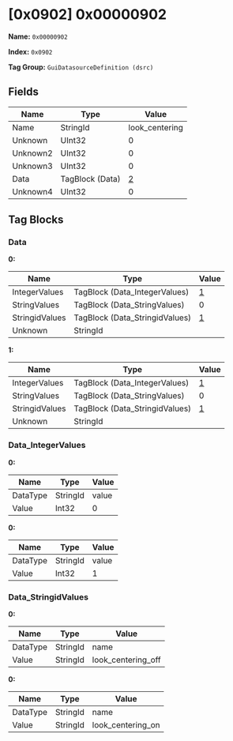 # [0x0902] 0x00000902

**Name:** ```0x00000902```

**Index:** ```0x0902```

**Tag Group:** ```GuiDatasourceDefinition (dsrc)```

## Fields

Name	| Type	| Value
---	|---	|---	|
Name	|StringId	|look_centering
Unknown	|UInt32	|0
Unknown2	|UInt32	|0
Unknown3	|UInt32	|0
Data	|TagBlock (Data)	|[2](#data)
Unknown4	|UInt32	|0


## Tag Blocks

### Data

**0:**

Name	| Type	| Value
---	|---	|---	|
IntegerValues	|TagBlock (Data_IntegerValues)	|[1](#data_integervalues)
StringValues	|TagBlock (Data_StringValues)	|0
StringidValues	|TagBlock (Data_StringidValues)	|[1](#data_stringidvalues)
Unknown	|StringId	|


**1:**

Name	| Type	| Value
---	|---	|---	|
IntegerValues	|TagBlock (Data_IntegerValues)	|[1](#data_integervalues)
StringValues	|TagBlock (Data_StringValues)	|0
StringidValues	|TagBlock (Data_StringidValues)	|[1](#data_stringidvalues)
Unknown	|StringId	|


### Data_IntegerValues

**0:**

Name	| Type	| Value
---	|---	|---	|
DataType	|StringId	|value
Value	|Int32	|0


**0:**

Name	| Type	| Value
---	|---	|---	|
DataType	|StringId	|value
Value	|Int32	|1


### Data_StringidValues

**0:**

Name	| Type	| Value
---	|---	|---	|
DataType	|StringId	|name
Value	|StringId	|look_centering_off


**0:**

Name	| Type	| Value
---	|---	|---	|
DataType	|StringId	|name
Value	|StringId	|look_centering_on


